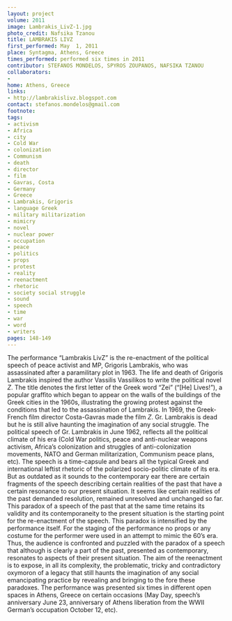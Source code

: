 ```yaml
---
layout: project
volume: 2011
image: Lambrakis_LivZ-1.jpg
photo_credit: Nafsika Tzanou
title: LAMBRAKIS LIVZ
first_performed: May  1, 2011
place: Syntagma, Athens, Greece
times_performed: performed six times in 2011
contributor: STEFANOS MONDELOS, SPYROS ZOUPANOS, NAFSIKA TZANOU
collaborators:
-
home: Athens, Greece
links:
- http://lambrakislivz.blogspot.com
contact: stefanos.mondelos@gmail.com
footnote:
tags:
- activism
- Africa
- city
- Cold War
- colonization
- Communism
- death
- director
- film
- Gavras, Costa
- Germany
- Greece
- Lambrakis, Grigoris
- language Greek
- military militarization
- mimicry
- novel
- nuclear power
- occupation
- peace
- politics
- props
- protest
- reality
- reenactment
- rhetoric
- society social struggle
- sound
- speech
- time
- war
- word
- writers
pages: 148-149
---
```


The performance “Lambrakis LivZ” is the re-enactment of the political speech of peace activist and MP, Grigoris Lambrakis, who was assassinated after a paramilitary plot in 1963. The life and death of Grigoris Lambrakis inspired the author Vassilis Vassilikos to write the political novel _Z_. The title denotes the first letter of the Greek word “Zei” (“[He] Lives!”), a popular graffito which began to appear on the walls of the buildings of the Greek cities in the 1960s, illustrating the growing protest against the conditions that led to the assassination of Lambrakis. In 1969, the Greek-French film director Costa-Gavras made the film _Z_. Gr. Lambrakis is dead but he is still alive haunting the imagination of any social struggle. The political speech of Gr. Lambrakis in June 1962, reflects all the political climate of his era (Cold War politics, peace and anti-nuclear weapons activism, Africa’s colonization and struggles of anti-colonization movements, NATO and German militarization, Communism peace plans, etc). The speech is a time-capsule and bears all the typical Greek and international leftist rhetoric of the polarized socio-politic climate of its era. But as outdated as it sounds to the contemporary ear there are certain fragments of the speech describing certain realities of the past that have a certain resonance to our present situation. It seems like certain realities of the past demanded resolution, remained unresolved and unchanged so far. This paradox of a speech of the past that at the same time retains its validity and its contemporaneity to the present situation is the starting point for the re-enactment of the speech. This paradox is intensified by the performance itself. For the staging of the performance no props or any costume for the performer were used in an attempt to mimic the 60’s era. Thus, the audience is confronted and puzzled with the paradox of a speech that although is clearly a part of the past, presented as contemporary, resonates to aspects of their present situation. The aim of the reenactment is to expose, in all its complexity, the problematic, tricky and contradictory oxymoron of a legacy that still haunts the imagination of any social emancipating practice by revealing and bringing to the fore these paradoxes. The performance was presented six times in different open spaces in Athens, Greece on certain occasions (May Day, speech’s anniversary June 23, anniversary of Athens liberation from the WWII German’s occupation October 12, etc).
